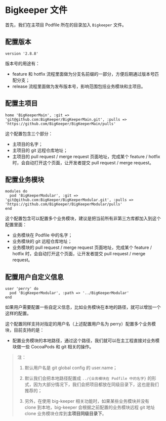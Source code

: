 # Bigkeeper 文件

首先，我们在主项目 Podfile 所在的目录加入 `Bigkeeper` 文件。

## 配置版本

```
version '2.8.8'
```

版本号的用途有：

- feature 和 hotfix 流程里面做为分支名前缀的一部分，方便后期通过版本号匹配分支；
- release 流程里面做为发布版本号，影响范围包括业务模块和主项目。

## 配置主项目

```
home 'BigKeeperMain', :git => 'git@github.com:BigKeeper/BigKeeperMain.git', :pulls => 'https://github.com/BigKeeper/BigKeeperMain/pulls'
```

这个配置包含三个部分：

- 主项目的名字；
- 主项目的 git 远程仓库地址；
- 主项目的 pull request / merge request 页面地址，完成某个 feature / hotfix 时，会自动打开这个页面，让开发者提交 pull request / merge request。

## 配置业务模块

```
modules do
  pod 'BigKeeperModular', :git => 'git@github.com:BigKeeper/BigKeeperModular.git', :pulls => 'https://github.com/BigKeeper/BigKeeperModular/pulls'
end
```

这个配置包含可以配置多个业务模块，建议是把当前所有非第三方库都加入到这个配置里面：

- 业务模块在 Podfile 中的名字；
- 业务模块的 git 远程仓库地址；
- 业务模块的 pull request / merge request 页面地址，完成某个 feature / hotfix 时，会自动打开这个页面，让开发者提交 pull request / merge request。

## 配置用户自定义信息

```
user 'perry' do
  pod 'BigKeeperModular', :path => '../BigKeeperModular'
end
```

如果用户需要配置一些自定义信息，比如业务模块在本地的路径，就可以增加一个这样的配置。

这个配置同样支持对指定的用户名（上述配置用户名为 perry）配置多个业务模块，目前支持的是：

- 配置业务模块的本地路径，通过这个路径，我们就可以在主工程直接对业务模块做一些 CocoaPods 和 git 相关的操作。

> 注：
>
> 1. 默认用户名是 git global config 的 user.name；
>
> 2. 默认我们会把本地路径配置成 `../{业务模块在 Podfile 中的名字}` 的形式，因为大部分情况下，我们会把项目都放在同级目录下，这也是我们推荐的；
>
> 3. 另外，在使用 big-keeper 相关功能时，如果某些业务模块并没有 clone 到本地，big-keeper 会根据之前配置的业务模块远程 git 地址 clone 业务模块仓库到**主项目同级目录下**。
